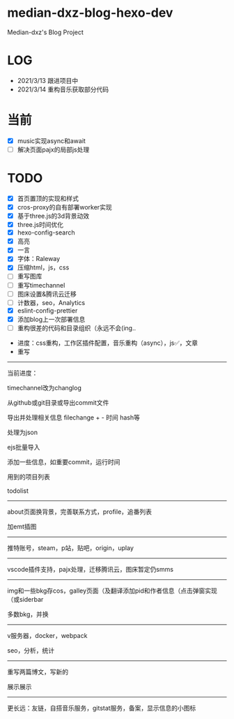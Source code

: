 # median-dxz-blog-hexo-dev

Median-dxz's Blog Project

# LOG

- 2021/3/13 跟进项目中
- 2021/3/14 重构音乐获取部分代码

# 当前

- [x] music实现async和await
- [ ] 解决页面pajx的局部js处理

# TODO

- [x] 首页置顶的实现和样式
- [x] cros-proxy的自有部署worker实现
- [x] 基于three.js的3d背景动效
- [x] three.js时间优化
- [x] hexo-config-search
- [x] 高亮
- [x] 一言
- [x] 字体：Raleway
- [x] 压缩html，js，css
- [ ] 重写图库
- [ ] 重写timechannel
- [ ] 图床设置&腾讯云迁移
- [ ] 计数器，seo，Analytics
- [x] eslint-config-prettier
- [x] 添加blog上一次部署信息
- [ ] 重构很差的代码和目录组织（永远不会(ing..
- 进度：css重构，工作区插件配置，音乐重构（async），js✅，文章
- 重写

---

当前进度：

timechannel改为changlog

从github或git目录或导出commit文件

导出并处理相关信息 filechange + - 时间 hash等

处理为json

ejs批量导入

添加一些信息，如重要commit，运行时间

用到的项目列表

todolist

---

about页面换背景，完善联系方式，profile，追番列表

加emt插图

---

推特账号，steam，p站，贴吧，origin，uplay

---

vscode插件支持，pajx处理，迁移腾讯云，图床暂定仍smms

---

img和一些bkg存cos，galley页面（及翻译添加pid和作者信息（点击弹窗实现（或siderbar

多数bkg，并换

---

v服务器，docker，webpack

seo，分析，统计

---

重写两篇博文，写新的

展示展示

---

更长远：友链，自搭音乐服务，gitstat服务，备案，显示信息的小图标